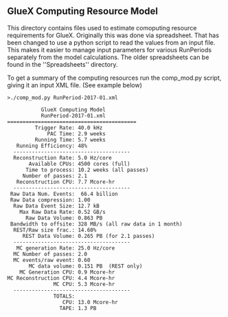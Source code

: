 
## GlueX Computing Resource Model

This directory contains files used to estimate comoputing resource requirements
for GlueX. Originally this was done via spreadsheet. That has been changed to
use a python script to read the values from an input file. This makes it easier to
manage input parameters for various RunPeriods separately from the model
calculations. The older spreadsheets can be found in the ''Spreadsheets'' directory.

To get a summary of the computing resources run the comp_mod.py script, giving
it an input XML file. (See example below) 

```
>./comp_mod.py RunPeriod-2017-01.xml 

           GlueX Computing Model
           RunPeriod-2017-01.xml
==========================================
         Trigger Rate: 40.0 kHz
             PAC Time: 2.9 weeks
         Running Time: 5.7 weeks
   Running Efficiency: 48%
  --------------------------------------
  Reconstruction Rate: 5.0 Hz/core
       Available CPUs: 4500 cores (full)
      Time to process: 10.2 weeks (all passes)
     Number of passes: 2.1
   Reconstruction CPU: 7.7 Mcore-hr
  --------------------------------------
 Raw Data Num. Events:  66.4 billion
 Raw Data compression: 1.00
  Raw Data Event Size: 12.7 kB 
    Max Raw Data Rate: 0.52 GB/s 
      Raw Data Volume: 0.863 PB 
 Bandwidth to offsite: 328 MB/s (all raw data in 1 month)
  REST/Raw size frac.: 14.60%
     REST Data Volume: 0.265 PB (for 2.1 passes)
  --------------------------------------
   MC generation Rate: 25.0 Hz/core
  MC Number of passes: 2.0
  MC events/raw event: 0.60
       MC data volume: 0.151 PB  (REST only)
    MC Generation CPU: 0.9 Mcore-hr
MC Reconstruction CPU: 4.4 Mcore-hr
               MC CPU: 5.3 Mcore-hr
  --------------------------------------
               TOTALS:
                  CPU: 13.0 Mcore-hr
                 TAPE: 1.3 PB
```

